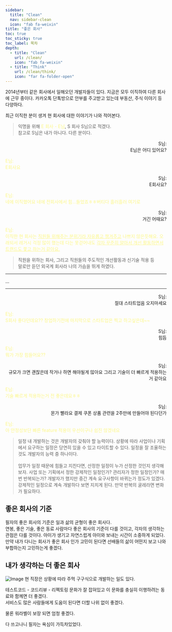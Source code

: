 ```yaml
---
sidebar:
  title: "Clean"
  nav: sidebar-clean
  icon: "fab fa-weixin"
title: "좋은 회사"
toc: true
toc_sticky: true
toc_label: 목차
depth: 
  - title: "Clean"
    url: /clean/
    icon: "fab fa-weixin"
  - title: "Think"
    url: /clean/think/
    icon: "far fa-folder-open"
---
```

2014년부터 같은 회사에서 일해오던 개발자들이 있다. 지금은 모두 이직하여 다른 회사에 근무 중이다.
카카오톡 단톡방으로 안부를 주고받고 있는데 부동산, 주식 이야기 등 다양하다.

최근 이직한 분이 생겨 현 회사에 대한 이야기가 나와 적어본다.

>익명을 위해 <span style="color:#fcf787">E 회사 - E님</span>, S 회사 S님으로 적겠다.<br/>참고로 S님은 내가 아니다. 다른 분이다.

<div style="text-align: right">S님:<br/>
E님은 어디 있어요?</div>

<span style="color:#fcf787">E님:<br/>
E회사요</span>

<div style="text-align: right">S님:<br/>
E회사요?</div>

<span style="color:#fcf787">E님:<br/>
네에 이직했어요
네에 전회사에서 힘...들었죠ㅎㅎ버티다 흘러흘러 여기로</span>

<div style="text-align: right">S님:<br/>
거긴 어때요?</div>

<span style="color:#fcf787">E님:<br/>
이직한 현 회사는 <u>직원들 위해주는 분위기라 자유롭고 챙겨주고</u> 나쁘지 않은듯해요.
오래되서 레거시 걱정 많이 했는데 다는 못걷어내도 <u>각자 꾸준히 알아서 개선 활동하면서 트랜드도 쫓고 하는거 같아요.</u></span>

>직원을 위하는 회사, 그리고 직원들의 주도적인 개선활동과 신기술 적용 등<br/>
말로만 듣던 외국계 회사라 나의 가슴을 뛰게 하였다.<br/>

---
...  

---
<div style="text-align: right">S님:<br/>
절대 스타트업음 오지마세요</div>

<span style="color:#fcf787">E님:<br/>
S회사 좋다던데요?? 창업하기전에 마지막으로 스타트업은 찍고 하고싶은데~~</span>

<div style="text-align: right">S님:<br/>
힘듬</div>

<span style="color:#fcf787">E님:<br/>
뭐가 가장 힘들어요??</span>

<div style="text-align: right">S님:<br/>
규모가 크면 괜찮은데 작거나 하면 해야될게 많아요 그리고 기술이 더 빠르게 적용하는거 같아요</div>

<span style="color:#fcf787">E님:<br/>
기술 빠르게 적용하는거 전 좋은데요ㅎㅎ</span>

<div style="text-align: right">S님:<br/>
몬가 빨라요 결제 쿠폰 상품 관련을 2주만에 만들어야 된다던가</div>

<span style="color:#fcf787">E님:<br/>
아 안정성보단 빠른 feature 적용이 우선이구나 쉽진 않겠네요</span>

>일정 내 개발하는 것은 개발자의 갖춰야 할 능력이다. 상황에 따라 사업이나 기획에서 요구하는 일정은 당연히 있을 수 있고 타이트할 수 있다. 일정을 잘 조율하는 것도 개발자의 능력 중 하나이다.<br/><br/>업무가 일정 때문에 힘들고 지친다면, 산정한 일정이 누가 산정한 것인지 생각해보자. 사업 또는 기획에서 정한 강제적인 일정인가? 관리자가 정한 일정인가? 매번 반복되는가? 개발자가 했지만 중간 계속 요구사항이 바뀌는가 정도가 있겠다. 강제적인 일정으로 계속 개발하다 보면 지치게 된다. 만약 반복의 굴레라면 변화가 필요하다.

## 좋은 회사의 기준

필자의 좋은 회사의 기준은 일과 삶의 균형이 좋은 회사다.  
연봉, 좋은 기술, 좋은 동료 사람마다 좋은 회사의 기준이 다를 것이고, 각자의 생각하는 관점은 다를 것이다.
아이가 생기고 자연스럽게 아이와 보내는 시간이 소중하게 되었다.
만약 내가 다니는 회사가 좋은 회사 인가 고민이 된다면 선배들의 삶이 어떤지 보고 나와 부합하는지 고민하는게 좋겠다.

## 내가 생각하는 더 좋은 회사
![Image](https://drive.google.com/uc?export=view&id=1ABcyG4y368QNEgyEbNLh4mvD9b8Bbo1G)
현 직장은 상황에 따라 주먹 구구식으로 개발하는 일도 있다. 

테스트코드 - 코드리뷰 - 리펙토링 문화가 잘 잡혀있고 이 문화를 충실히 이행하려는 동료와 함께면 더 좋겠다.  
서비스도 많은 사람들에게 도움이 된다면 더할 나위 없이 좋겠다.

물론 워라벨이 보장 되면 엄청 좋겠다.

다 쓰고나니 필자는 욕심이 가득차있었다.
